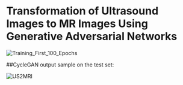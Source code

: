 # Transformation of Ultrasound Images to MR Images Using Generative Adversarial Networks


![Training_First_100_Epochs](https://github.com/mohammadrezashahsavari/Ultrasound-to-MRI-Transformation/assets/76266892/b4058cd6-e855-4d96-862d-7da579cbe88b)







    
##CycleGAN output sample on the test set:

![US2MRI](https://github.com/mohammadrezashahsavari/Ultrasound-to-MRI-Slice-Transformation/assets/76266892/e18fed31-1bc1-46ec-8b41-9d1a239191f3)
